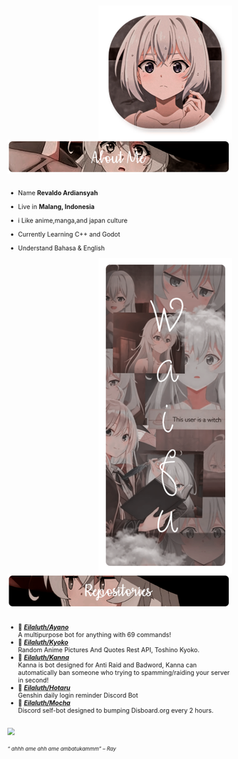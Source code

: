 <div>
<img src="https://github.com/aldo3241/img/blob/main/Profile-elaina.png" width="300" align="right" />
<br/>
<img src="https://github.com/aldo3241/img/blob/main/AboutMe-elaina.png" width="500" />
<br/>
<br/>
  
- Name **Revaldo Ardiansyah**

- Live in **Malang, Indonesia**

- i Like anime,manga,and japan culture 

- Currently Learning C++ and Godot

- Understand Bahasa & English
<img src="https://github.com/aldo3241/img/blob/main/Waifu-elainaa.png" width="300" align="right" />
<br/>
<img src="https://github.com/aldo3241/img/blob/main/Repo-elaina.png" width="500" />
<br/>
<br/>
  
- 📗 [***Eilaluth/Ayano***](https://github.com/Eilaluth/Ayano) <br/>
  A multipurpose bot for anything with 69 commands!
- 📘 [***Eilaluth/Kyoko***](https://github.com/Eilaluth/Kyoko) <br/>
  Random Anime Pictures And Quotes Rest API, Toshino Kyoko.
- 📙 [***Eilaluth/Kanna***](https://github.com/Eilaluth/Kanna) <br/>
  Kanna is bot designed for Anti Raid and Badword, Kanna can automatically ban someone who trying to spamming/raiding your server in second!
- 📕 [***Eilaluth/Hotaru***](https://github.com/Eilaluth/Hotaru) <br/>
  Genshin daily login reminder Discord Bot
- 📒 [***Eilaluth/Mocha***](https://github.com/Eilaluth/Mocha) <br/>
Discord self-bot designed to bumping Disboard.org every 2 hours.

<br/>
<img src="https://github.com/Elliottophellia/Elliottophellia/blob/main/img/banner-elainaa.png" width="500" /><br/>
  
<sub> *“ ahhh ame ahh ame ambatukammm” – Ray* </sub>
<!--
<img src="https://metrics.lecoq.io/Eilaluth?template=classic&base.header=0&base.activity=0&base.community=0&base.repositories=0&base.metadata=0&repositories=1&repositories=100&repositories.batch=100&repositories.forks=false&repositories.affiliations=owner&repositories.featured=Eilaluth%2FAyano%2CEilaluth%2FKyoko%2CEilaluth%2FKanna%2CEilaluth%2FHotaru%2CEilaluth%2FMocha&config.timezone=Asia%2FJakart"  />
-->
</div>
